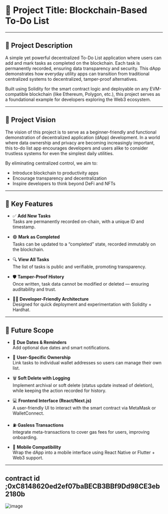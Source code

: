# 🧾 Project Title: Blockchain-Based To-Do List

---

## 📘 Project Description

A simple yet powerful decentralized To-Do List application where users can add and mark tasks as completed on the blockchain. Each task is permanently recorded, ensuring data transparency and security. This dApp demonstrates how everyday utility apps can transition from traditional centralized systems to decentralized, tamper-proof alternatives.

Built using Solidity for the smart contract logic and deployable on any EVM-compatible blockchain (like Ethereum, Polygon, etc.), this project serves as a foundational example for developers exploring the Web3 ecosystem.

---

## 🎯 Project Vision

The vision of this project is to serve as a beginner-friendly and functional demonstration of decentralized application (dApp) development. In a world where data ownership and privacy are becoming increasingly important, this to-do list app encourages developers and users alike to consider trustless systems for even the simplest daily utilities.

By eliminating centralized control, we aim to:
- Introduce blockchain to productivity apps
- Encourage transparency and decentralization
- Inspire developers to think beyond DeFi and NFTs

---

## 🚀 Key Features

- ✅ **Add New Tasks**  
  Tasks are permanently recorded on-chain, with a unique ID and timestamp.

- 🟢 **Mark as Completed**  
  Tasks can be updated to a “completed” state, recorded immutably on the blockchain.

- 🔍 **View All Tasks**  
  The list of tasks is public and verifiable, promoting transparency.

- 🛡️ **Tamper-Proof History**  
  Once written, task data cannot be modified or deleted — ensuring auditability and trust.

- 🧑‍💻 **Developer-Friendly Architecture**  
  Designed for quick deployment and experimentation with Solidity + Hardhat.

---

## 🔮 Future Scope

- 📅 **Due Dates & Reminders**  
  Add optional due dates and smart notifications.

- 👤 **User-Specific Ownership**  
  Link tasks to individual wallet addresses so users can manage their own list.

- 🗑️ **Soft Delete with Logging**  
  Implement archival or soft delete (status update instead of deletion), while keeping the action recorded for history.

- 💻 **Frontend Interface (React/Next.js)**  
  A user-friendly UI to interact with the smart contract via MetaMask or WalletConnect.

- ⛽ **Gasless Transactions**  
  Integrate meta-transactions to cover gas fees for users, improving onboarding.

- 📲 **Mobile Compatibility**  
  Wrap the dApp into a mobile interface using React Native or Flutter + Web3 support.


---

## contract id ;0xC8148620ed2ef07baBECB3BBf9Dd98CE3eb2180b
![image](https://github.com/user-attachments/assets/4594a9f7-e394-4266-b857-cc700fba78c7)
